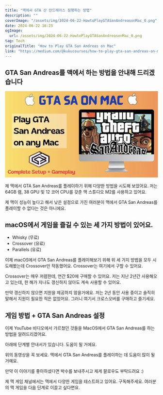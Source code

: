 ```yaml
---
title: "맥에서 GTA 산 안드레아스 실행하는 방법"
description: ""
coverImage: "/assets/img/2024-06-22-HowtoPlayGTASanAndreasonMac_0.png"
date: 2024-06-22 16:23
ogImage: 
  url: /assets/img/2024-06-22-HowtoPlayGTASanAndreasonMac_0.png
tag: Tech
originalTitle: "How to Play GTA San Andreas on Mac"
link: "https://medium.com/@kukucourses/how-to-play-gta-san-andreas-on-mac-c8ec35b3500e"
---
```



## GTA San Andreas를 맥에서 하는 방법을 안내해 드리겠습니다

![맥에서 GTA San Andreas 플레이하기](/assets/img/2024-06-22-HowtoPlayGTASanAndreasonMac_0.png)

제 맥에서 GTA San Andreas를 플레이하기 위해 다양한 방법을 시도해 보았어요. 저는 64GB 램, 38 GPU 및 12 코어 CPU를 갖춘 맥 스튜디오 M2를 사용하고 있어요.

제 맥이 성능이 높다고 해서 낮은 설정으로 가진 여러분이 맥에서 GTA San Andreas를 플레이할 수 없다는 것은 아니에요.

<div class="content-ad"></div>

## macOS에서 게임을 즐길 수 있는 세 가지 방법이 있어요.

- Whisky (무료)
- Crossover (유료)
- Parallels (유료)

이제 macOS에서 GTA San Andreas를 플레이해보기 위해 위 세 가지 방법을 모두 시도해봤는데 Crossover만 작동했어요. Crossover는 여기에서 구할 수 있어요.

Crossover는 매우 저렴한데, 연간 $20에 구매할 수 있어요. 저는 지난 2년간 사용해오고 있는데, 한 해가 지나도 갱신하지 않아도 계속 사용할 수 있어요.

<div class="content-ad"></div>

만약 갱신하지 않으면 지원을 제공하지 않을거에요. 저는 2년 동안 사용 중이고 솔직히 말해서 지원이 필요한 적은 없었어요. 그러니 여기서 크로스오버를 구매하고 즐기세요.

## 게임 방법 + GTA San Andreas 설정

이제 YouTube 비디오에서 가르쳤던 것들을 MacOS에서 GTA San Andreas를 하는 방법을 알려드리겠어요.

아래에 단계별 안내서가 있습니다. 도움이 될 거에요.

<div class="content-ad"></div>

위의 동영상을 꼭 보세요. 맥에서 GTA San Andreas를 플레이하는 데 도움이 많이 될 거예요.

만약 이 이야기를 좋아하셨다면 박수를 보내주시고 제게 팔로우도 부탁드려요 :)

제 맥 게임 채널에서는 맥에서 다양한 게임을 테스트하고 있어요. 구독해주세요. 여러분의 맥 게임을 다음 단계로 이끌고 싶다면요.